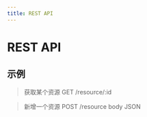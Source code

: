 ```yaml
---
title: REST API
---
```


# REST API


## 示例

> 获取某个资源
> GET /resource/:id

> 新增一个资源
> POST /resource
> body JSON